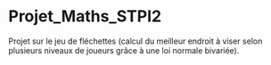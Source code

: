 # Projet_Maths_STPI2

Projet sur le jeu de fléchettes (calcul du meilleur endroit à viser selon plusieurs niveaux de joueurs grâce à une loi normale bivariée).